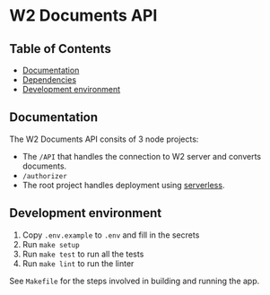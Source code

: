# W2 Documents API

## Table of Contents

- [Documentation](#documentation)
- [Dependencies](#dependencies)
- [Development environment](#development-environment)

## Documentation
The W2 Documents API consits of 3 node projects:
- The `/API` that handles the connection to W2 server and converts documents. 
- `/authorizer`
- The root project handles deployment using [serverless](https://serverless.com/).

## Development environment

1. Copy `.env.example` to `.env` and fill in the secrets
2. Run `make setup`
3. Run `make test` to run all the tests
4. Run `make lint` to run the linter

See `Makefile` for the steps involved in building and running the app.



